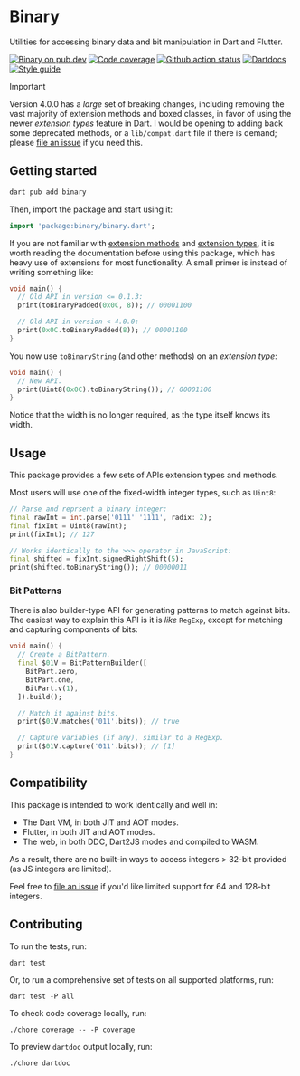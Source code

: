 # Binary

Utilities for accessing binary data and bit manipulation in Dart and Flutter.

[![Binary on pub.dev][pub_img]][pub_url]
[![Code coverage][cov_img]][cov_url]
[![Github action status][gha_img]][gha_url]
[![Dartdocs][doc_img]][doc_url]
[![Style guide][sty_img]][sty_url]

> [!IMPORTANT]
> Version 4.0.0 has a _large_ set of breaking changes, including removing the
> vast majority of extension methods and boxed classes, in favor of using the
> newer _extension types_ feature in Dart. I would be opening to adding back
> some deprecated methods, or a `lib/compat.dart` file if there is demand;
> please [file an issue][] if you need this.

## Getting started

```bash
dart pub add binary
```

Then, import the package and start using it:

```dart
import 'package:binary/binary.dart';
```

If you are not familiar with [extension methods][] and [extension types][], it
is worth reading the documentation before using this package, which has heavy
use of extensions for most functionality. A small primer is instead of writing
something like:

```dart
void main() {
  // Old API in version <= 0.1.3:
  print(toBinaryPadded(0x0C, 8)); // 00001100

  // Old API in version < 4.0.0:
  print(0x0C.toBinaryPadded(8)); // 00001100
}
```

You now use `toBinaryString` (and other methods) on an _extension type_:

```dart
void main() {
  // New API.
  print(Uint8(0x0C).toBinaryString()); // 00001100
}
```

Notice that the width is no longer required, as the type itself knows its width.

## Usage

This package provides a few sets of APIs extension types and methods.

Most users will use one of the fixed-width integer types, such as `Uint8`:

```dart
// Parse and reprsent a binary integer:
final rawInt = int.parse('0111' '1111', radix: 2);
final fixInt = Uint8(rawInt);
print(fixInt); // 127

// Works identically to the >>> operator in JavaScript:
final shifted = fixInt.signedRightShift(5);
print(shifted.toBinaryString()); // 00000011
```

### Bit Patterns

There is also builder-type API for generating patterns to match against bits.
The easiest way to explain this API is it is _like_ `RegExp`, except for
matching and capturing components of bits:

```dart
void main() {
  // Create a BitPattern.
  final $01V = BitPatternBuilder([
    BitPart.zero,
    BitPart.one,
    BitPart.v(1),
  ]).build();

  // Match it against bits.
  print($01V.matches('011'.bits)); // true

  // Capture variables (if any), similar to a RegExp.
  print($01V.capture('011'.bits)); // [1]
}
```

## Compatibility

This package is intended to work identically and well in:

- The Dart VM, in both JIT and AOT modes.
- Flutter, in both JIT and AOT modes.
- The web, in both DDC, Dart2JS modes and compiled to WASM.

As a result, there are no built-in ways to access integers > 32-bit provided (as
JS integers are limited).

Feel free to [file an issue][] if you'd like limited support for 64 and 128-bit
integers.

[pub_url]: https://pub.dartlang.org/packages/binary
[pub_img]: https://img.shields.io/pub/v/binary.svg
[gha_url]: https://github.com/matanlurey/binary.dart/actions
[gha_img]: https://github.com/matanlurey/binary.dart/workflows/Dart/badge.svg
[cov_url]: https://codecov.io/gh/matanlurey/binary.dart
[cov_img]: https://codecov.io/gh/matanlurey/binary.dart/branch/main/graph/badge.svg
[doc_url]: https://www.dartdocs.org/documentation/binary/latest
[doc_img]: https://img.shields.io/badge/Documentation-binary-blue.svg
[sty_url]: https://pub.dev/packages/oath
[sty_img]: https://img.shields.io/badge/style-oath-9cf.svg
[extension methods]: https://dart.dev/guides/language/extension-methods
[extension types]: https://dart.dev/guides/language/extension-types
[file an issue]: https://github.com/matanlurey/binary.dart/issues

## Contributing

To run the tests, run:

```shell
dart test
```

Or, to run a comprehensive set of tests on all supported platforms, run:

```shell
dart test -P all
```

To check code coverage locally, run:

```shell
./chore coverage -- -P coverage
```

To preview `dartdoc` output locally, run:

```shell
./chore dartdoc
```
